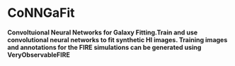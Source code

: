 # CoNNGaFit
<b>Co<b>nvoltuional Neural Networks for Galaxy Fitting.Train and use convolutional neural networks to fit synthetic HI images. Training images and annotations for the FIRE simulations can be generated using VeryObservableFIRE
